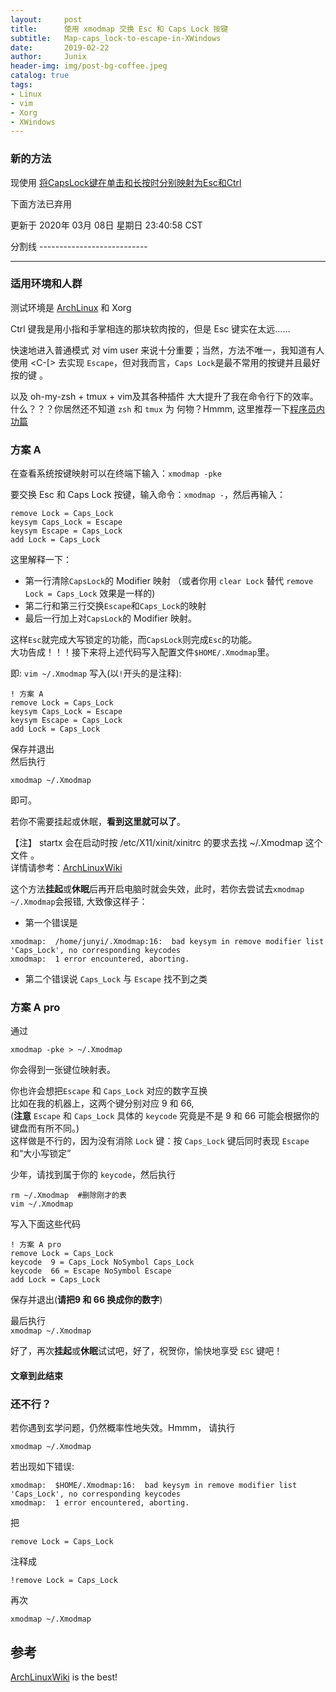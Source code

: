 ```yaml
---
layout:     post
title:      使用 xmodmap 交换 Esc 和 Caps Lock 按键
subtitle:   Map-caps_lock-to-escape-in-XWindows
date:       2019-02-22
author:     Junix
header-img: img/post-bg-coffee.jpeg
catalog: true
tags:
- Linux
- vim
- Xorg
- XWindows
---
```


### 新的方法
现使用 [将CapsLock键在单击和长按时分别映射为Esc和Ctrl](https://orxing.top/post/d3c3145e.html)

下面方法已弃用


更新于 2020年 03月 08日 星期日 23:40:58 CST

分割线 ---------------------------


-----
### 适用环境和人群
测试环境是 [ArchLinux](https://blog.yoitsu.moe/life/archlinux_cn_community_unoffical_newbie_guide.html) 和 Xorg 

Ctrl 键我是用小指和手掌相连的那块软肉按的，但是 Esc 键实在太远……

快速地进入普通模式 对 vim user 来说十分重要；当然，方法不唯一，我知道有人使用
<C-[> 去实现 `Escape`，但对我而言，`Caps Lock`是最不常用的按键并且最好按的键
。

以及 oh-my-zsh + tmux + vim及其各种插件 大大提升了我在命令行下的效率。什么？？？你居然还不知道 `zsh` 和 `tmux` 为
何物？Hmmm, 这里推荐一下[程序员内功篇](https://xiaozhou.net/learn-the-command-line-preface-2017-05-12.html)
### 方案 A
在查看系统按键映射可以在终端下输入：`xmodmap -pke`

要交换 Esc 和 Caps Lock 按键，输入命令：```xmodmap -```，然后再输入：

```
remove Lock = Caps_Lock
keysym Caps_Lock = Escape
keysym Escape = Caps_Lock
add Lock = Caps_Lock
```

这里解释一下：
* 第一行清除`CapsLock`的 Modifier 映射 （或者你用 `clear Lock` 替代 `remove Lock
  = Caps_Lock` 效果是一样的)
* 第二行和第三行交换`Escape`和`Caps_Lock`的映射
* 最后一行加上对`CapsLock`的 Modifier 映射。

这样`Esc`就完成大写锁定的功能，而```CapsLock```则完成```Esc```的功能。  
大功告成！！！接下来将上述代码写入配置文件```$HOME/.Xmodmap```里。


即: `vim ~/.Xmodmap` 写入(以`!`开头的是注释):

```
! 方案 A
remove Lock = Caps_Lock
keysym Caps_Lock = Escape
keysym Escape = Caps_Lock
add Lock = Caps_Lock
```
保存并退出  
然后执行
```
xmodmap ~/.Xmodmap
```
即可。

若你不需要挂起或休眠，**看到这里就可以了**。

【注】 startx 会在启动时按 /etc/X11/xinit/xinitrc 的要求去找 ~/.Xmodmap 这个文件
。  
详情请参考：[ArchLinuxWiki](https://wiki.archlinux.org/index.php/Xmodmap)


这个方法**挂起**或**休眠**后再开启电脑时就会失效，此时，若你去尝试去`xmodmap ~/.Xmodmap`会报错,
大致像这样子：
* 第一个错误是

```
xmodmap:  /home/junyi/.Xmodmap:16:  bad keysym in remove modifier list
'Caps_Lock', no corresponding keycodes
xmodmap:  1 error encountered, aborting.
```
* 第二个错误说 `Caps_Lock` 与 `Escape` 找不到之类

### 方案 A pro

通过
```
xmodmap -pke > ~/.Xmodmap
```
你会得到一张键位映射表。  

你也许会想把`Escape` 和 `Caps_Lock` 对应的数字互换  
比如在我的机器上，这两个键分别对应 9 和 66,  
(**注意** `Escape` 和 `Caps_Lock` 具体的 `keycode` 究竟是不是 9 和 66 可能会根据你的键盘而有所不同。)  
这样做是不行的，因为没有消除 `Lock` 键：按 `Caps_Lock` 键后同时表现 `Escape`和“大小写锁定”

少年，请找到属于你的 `keycode`，然后执行
```
rm ~/.Xmodmap  #删除刚才的表
vim ~/.Xmodmap
```
写入下面这些代码

```
! 方案 A pro
remove Lock = Caps_Lock
keycode  9 = Caps_Lock NoSymbol Caps_Lock
keycode  66 = Escape NoSymbol Escape
add Lock = Caps_Lock
```
保存并退出(**请把9 和 66 换成你的数字**)

最后执行  
`xmodmap ~/.Xmodmap`


好了，再次**挂起**或**休眠**试试吧，好了，祝贺你，愉快地享受 `ESC` 键吧！

#### 文章到此结束

### 还不行？
若你遇到玄学问题，仍然概率性地失效。Hmmm，
请执行
```
xmodmap ~/.Xmodmap
```

若出现如下错误:
```
xmodmap:  $HOME/.Xmodmap:16:  bad keysym in remove modifier list
'Caps_Lock', no corresponding keycodes
xmodmap:  1 error encountered, aborting.
```
把
```
remove Lock = Caps_Lock
```
注释成

```
!remove Lock = Caps_Lock
```
再次

`xmodmap ~/.Xmodmap` 

## 参考
[ArchLinuxWiki](https://blog.yoitsu.moe/life/archlinux_cn_community_unoffical_newbie_guide.html) is the best!

